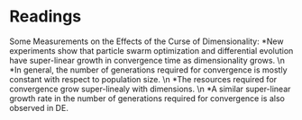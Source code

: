 # Readings
Some Measurements on the Effects of the Curse of Dimensionality: 
   *New experiments show that particle swarm optimization and differential evolution have super-linear growth in convergence time as dimensionality grows. \n
   *In general, the number of generations required for convergence is mostly constant with respect to population size. \n
   *The resources required for convergence grow super-linealy with dimensions. \n
   *A similar super-linear growth rate in the number of generations required for convergence is also observed in DE.

